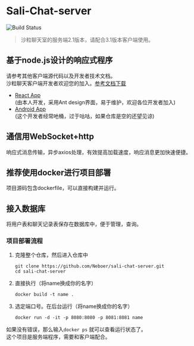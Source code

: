 # Sali-Chat-server
![Build Status](https://travis-ci.org/bootstrap-tagsinput/bootstrap-tagsinput.svg?branch=master)
>沙粒聊天室的服务端2.1版本，请配合3.1版本客户端使用。
## 基于node.js设计的响应式程序
请参考其他客户端源代码以及开发者技术文档。<br>
沙粒聊天客户端开发者欢迎您的加入。[参考文档下载](http://45.76.194.96:8085/helpdoc.pdf)
+ [React App](https://github.com/Neboer/sali-chat-app)<br>
(由本人开发，采用Ant design界面，易于维护，欢迎各位开发者加入)
+ [Android App](https://github.com/Eibon00/sali-chat-android/)<br>
(这个开发者经常吔桶，过于咕咕，如果仓库是空的还望见谅)
## 通信用WebSocket+http
响应式消息传输，异步axios处理，有效提高加载速度，响应消息更加快速便捷。
## 推荐使用docker进行项目部署
项目源码包含dockerfile，可以直接构建并运行。
## 接入数据库
将用户表和聊天记录表保存在数据库中，便于管理，查询。
### 项目部署流程
 1. 克隆整个仓库，然后进入仓库中
    ```git
    git clone https://github.com/Neboer/sali-chat-server.git
    cd sali-chat-server
    ```
 2. 直接执行（将name换成你的名字）
    ```
    docker build -t name .
    ```
 3. 选定端口号。在后台运行（将name换成你的名字）
    ``` 
    docker run -d -it -p 8080:8080 -p 8081:8081 name
    ```
 如果没有错误，那么输入```docker ps``` 就可以查看运行状态了。<br>
 这个项目是服务端程序，需要和客户端配合。